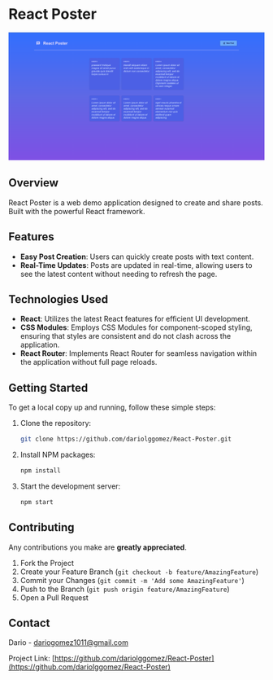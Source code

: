 # React Poster

![](/src/assets/photo_posts.png)  

## Overview

React Poster is a web demo application designed to create and share posts. Built with the powerful React framework.

## Features

- **Easy Post Creation**: Users can quickly create posts with text content.
- **Real-Time Updates**: Posts are updated in real-time, allowing users to see the latest content without needing to refresh the page.

## Technologies Used

- **React**: Utilizes the latest React features for efficient UI development.
- **CSS Modules**: Employs CSS Modules for component-scoped styling, ensuring that styles are consistent and do not clash across the application.
- **React Router**: Implements React Router for seamless navigation within the application without full page reloads.

## Getting Started

To get a local copy up and running, follow these simple steps:

1. Clone the repository:
   ```sh
   git clone https://github.com/dariolggomez/React-Poster.git
   ```
2. Install NPM packages:
   ```sh
   npm install
   ```
3. Start the development server:
   ```sh
   npm start
   ```

## Contributing

Any contributions you make are **greatly appreciated**.

1. Fork the Project
2. Create your Feature Branch (`git checkout -b feature/AmazingFeature`)
3. Commit your Changes (`git commit -m 'Add some AmazingFeature'`)
4. Push to the Branch (`git push origin feature/AmazingFeature`)
5. Open a Pull Request

## Contact

Dario - dariogomez1011@gmail.com

Project Link: [https://github.com/dariolggomez/React-Poster](https://github.com/dariolggomez/React-Poster)
